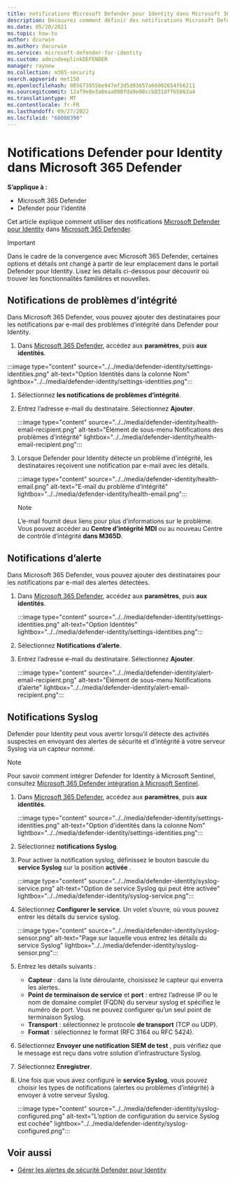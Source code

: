 ```yaml
---
title: notifications Microsoft Defender pour Identity dans Microsoft 365 Defender
description: Découvrez comment définir des notifications Microsoft Defender pour Identity dans Microsoft 365 Defender.
ms.date: 05/20/2021
ms.topic: how-to
author: dcurwin
ms.author: dacurwin
ms.service: microsoft-defender-for-identity
ms.custom: admindeeplinkDEFENDER
manager: raynew
ms.collection: m365-security
search.appverid: met150
ms.openlocfilehash: 085673855be947ef3d5d93657a66002654f66211
ms.sourcegitcommit: 12af9e8e3a6eaa090fda9e98ccb831dff65863a4
ms.translationtype: MT
ms.contentlocale: fr-FR
ms.lasthandoff: 09/27/2022
ms.locfileid: "68080390"
---
```

# <a name="defender-for-identity-notifications-in-microsoft-365-defender"></a>Notifications Defender pour Identity dans Microsoft 365 Defender

**S’applique à :**

- Microsoft 365 Defender
- Defender pour l’identité

Cet article explique comment utiliser des notifications [Microsoft Defender pour Identity](/defender-for-identity) dans [Microsoft 365 Defender](/microsoft-365/security/defender/overview-security-center).

> [!IMPORTANT]
> Dans le cadre de la convergence avec Microsoft 365 Defender, certaines options et détails ont changé à partir de leur emplacement dans le portail Defender pour Identity. Lisez les détails ci-dessous pour découvrir où trouver les fonctionnalités familières et nouvelles.

## <a name="health-issues-notifications"></a>Notifications de problèmes d’intégrité

Dans Microsoft 365 Defender, vous pouvez ajouter des destinataires pour les notifications par e-mail des problèmes d’intégrité dans Defender pour Identity.

1. Dans <a href="https://go.microsoft.com/fwlink/p/?linkid=2077139" target="_blank">Microsoft 365 Defender</a>, accédez aux **paramètres**, puis **aux identités**.

  :::image type="content" source="../../media/defender-identity/settings-identities.png" alt-text="Option Identités dans la colonne Nom" lightbox="../../media/defender-identity/settings-identities.png":::


1. Sélectionnez **les notifications de problèmes d’intégrité**.

1. Entrez l’adresse e-mail du destinataire. Sélectionnez **Ajouter**.

   :::image type="content" source="../../media/defender-identity/health-email-recipient.png" alt-text="Élément de sous-menu Notifications des problèmes d’intégrité" lightbox="../../media/defender-identity/health-email-recipient.png":::

1. Lorsque Defender pour Identity détecte un problème d’intégrité, les destinataires reçoivent une notification par e-mail avec les détails.

   :::image type="content" source="../../media/defender-identity/health-email.png" alt-text="E-mail du problème d’intégrité" lightbox="../../media/defender-identity/health-email.png":::

    > [!NOTE]
    > L’e-mail fournit deux liens pour plus d’informations sur le problème. Vous pouvez accéder au **Centre d’intégrité MDI** ou au nouveau Centre de contrôle d’intégrité **dans M365D**.

## <a name="alert-notifications"></a>Notifications d’alerte

Dans Microsoft 365 Defender, vous pouvez ajouter des destinataires pour les notifications par e-mail des alertes détectées.

1. Dans <a href="https://go.microsoft.com/fwlink/p/?linkid=2077139" target="_blank">Microsoft 365 Defender</a>, accédez aux **paramètres**, puis **aux identités**.

   :::image type="content" source="../../media/defender-identity/settings-identities.png" alt-text="Option Identités" lightbox="../../media/defender-identity/settings-identities.png":::

1. Sélectionnez **Notifications d’alerte**.

1. Entrez l’adresse e-mail du destinataire. Sélectionnez **Ajouter**.

   :::image type="content" source="../../media/defender-identity/alert-email-recipient.png" alt-text="Élément de sous-menu Notifications d’alerte" lightbox="../../media/defender-identity/alert-email-recipient.png":::

## <a name="syslog-notifications"></a>Notifications Syslog

Defender pour Identity peut vous avertir lorsqu’il détecte des activités suspectes en envoyant des alertes de sécurité et d’intégrité à votre serveur Syslog via un capteur nommé.

> [!NOTE]
> Pour savoir comment intégrer Defender for Identity à Microsoft Sentinel, consultez [Microsoft 365 Defender intégration à Microsoft Sentinel](/azure/sentinel/microsoft-365-defender-sentinel-integration).

1. Dans <a href="https://go.microsoft.com/fwlink/p/?linkid=2077139" target="_blank">Microsoft 365 Defender</a>, accédez aux **paramètres**, puis **aux identités**.

   :::image type="content" source="../../media/defender-identity/settings-identities.png" alt-text="Option d’identités dans la colonne Nom" lightbox="../../media/defender-identity/settings-identities.png":::

1. Sélectionnez **notifications Syslog**.

1. Pour activer la notification syslog, définissez le bouton bascule du **service Syslog** sur la position **activée** .

   :::image type="content" source="../../media/defender-identity/syslog-service.png" alt-text="Option de service Syslog qui peut être activée" lightbox="../../media/defender-identity/syslog-service.png":::

1. Sélectionnez **Configurer le service**. Un volet s’ouvre, où vous pouvez entrer les détails du service syslog.

   :::image type="content" source="../../media/defender-identity/syslog-sensor.png" alt-text="Page sur laquelle vous entrez les détails du service Syslog" lightbox="../../media/defender-identity/syslog-sensor.png":::

1. Entrez les détails suivants :

    - **Capteur** : dans la liste déroulante, choisissez le capteur qui enverra les alertes.
    - **Point de terminaison de service** et **port** : entrez l’adresse IP ou le nom de domaine complet (FQDN) du serveur syslog et spécifiez le numéro de port. Vous ne pouvez configurer qu’un seul point de terminaison Syslog.
    - **Transport** : sélectionnez le protocole **de transport** (TCP ou UDP).
    - **Format** : sélectionnez le format (RFC 3164 ou RFC 5424).

1. Sélectionnez **Envoyer une notification SIEM de test** , puis vérifiez que le message est reçu dans votre solution d’infrastructure Syslog.

1. Sélectionnez **Enregistrer**.

1. Une fois que vous avez configuré le **service Syslog**, vous pouvez choisir les types de notifications (alertes ou problèmes d’intégrité) à envoyer à votre serveur Syslog.

   :::image type="content" source="../../media/defender-identity/syslog-configured.png" alt-text="L’option de configuration du service Syslog est cochée" lightbox="../../media/defender-identity/syslog-configured.png":::

## <a name="see-also"></a>Voir aussi

- [Gérer les alertes de sécurité Defender pour Identity](manage-security-alerts.md)
